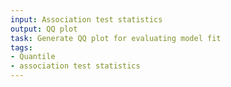 ```yaml
---
input: Association test statistics
output: QQ plot
task: Generate QQ plot for evaluating model fit
tags:
- Quantile
- association test statistics
---
```

